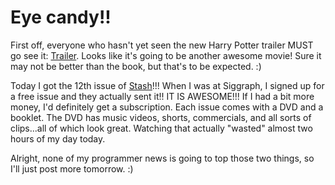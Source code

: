 # Eye candy!!


First off, everyone who hasn't yet seen the new Harry Potter trailer MUST go see it: [Trailer](http://movies.aol.com/movie_exclusive_harry_potter_goblet_clip/trailer_extra_large). Looks like it's going to be another awesome movie! Sure it may not be better than the book, but that's to be expected. :)

Today I got the 12th issue of [Stash](http://www.stashmedia.tv/)!!! When I was at Siggraph, I signed up for a free issue and they actually sent it!! IT IS AWESOME!!! If I had a bit more money, I'd definitely get a subscription. Each issue comes with a DVD and a booklet. The DVD has music videos, shorts, commercials, and all sorts of clips...all of which look great. Watching that actually "wasted" almost two hours of my day today.

Alright, none of my programmer news is going to top those two things, so I'll just post more tomorrow. :)

